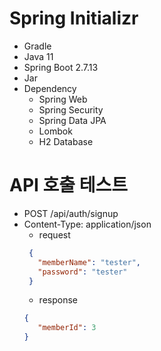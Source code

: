 # Spring Initializr
- Gradle
- Java 11
- Spring Boot 2.7.13
- Jar
- Dependency
  - Spring Web
  - Spring Security
  - Spring Data JPA
  - Lombok
  - H2 Database

# API 호출 테스트 
- POST /api/auth/signup
- Content-Type: application/json
  - request
  ```json
   {
     "memberName": "tester",
     "password": "tester"
   }
  ```
  - response
  ```json
  {
     "memberId": 3
  }
  ```
